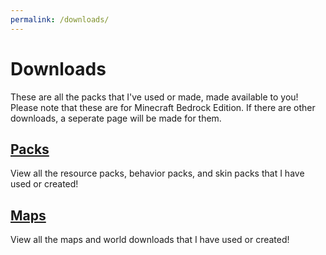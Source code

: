 ```yaml
---
permalink: /downloads/
---
```

# Downloads
These are all the packs that I've used or made, made available to you! Please note that these are for Minecraft Bedrock Edition. If there are other downloads, a seperate page will be made for them.

## [Packs](./downloads/packs/)
View all the resource packs, behavior packs, and skin packs that I have used or created!

## [Maps](./downloads/maps/)
View all the maps and world downloads that I have used or created!